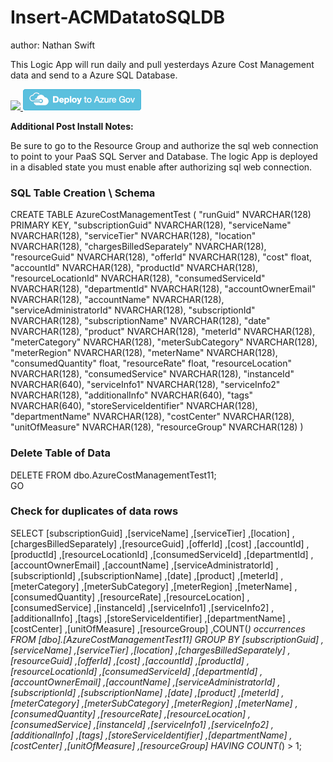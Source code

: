 # Insert-ACMDatatoSQLDB
author: Nathan Swift

This Logic App will run daily and pull yesterdays Azure Cost Management data and send to a Azure SQL Database.

<a href="https://azuredeploy.net/?repository=https://github.com/swiftsolves-msft/LogicApps/blob/master/Insert-ACMDatatoSQLDB" target="_blank">
    <img src="http://azuredeploy.net/deploybutton.png"/>
</a>
<a href="https://portal.azure.us/#create/Microsoft.Template/uri/https%3A%2F%2Fraw.githubusercontent.com%2Fswiftsolves-msft%2FLogicApps%2Fmaster%2FInsert-ACMDatatoSQLDB%2Fazuredeploy.json" target="_blank">
<img src="https://raw.githubusercontent.com/Azure/azure-quickstart-templates/master/1-CONTRIBUTION-GUIDE/images/deploytoazuregov.png"/>
</a>

**Additional Post Install Notes:**

Be sure to go to the Resource Group and authorize the sql web connection to point to your PaaS SQL Server and Database. The logic App is deployed in a disabled state you must enable after authorizing sql web connection.

### SQL Table Creation \ Schema

CREATE TABLE AzureCostManagementTest
(
    "runGuid" NVARCHAR(128) PRIMARY KEY,
       "subscriptionGuid" NVARCHAR(128),
    "serviceName" NVARCHAR(128),
       "serviceTier" NVARCHAR(128),
    "location" NVARCHAR(128),
       "chargesBilledSeparately" NVARCHAR(128),
    "resourceGuid" NVARCHAR(128),
       "offerId" NVARCHAR(128),
    "cost" float,
       "accountId" NVARCHAR(128),
    "productId" NVARCHAR(128),
       "resourceLocationId" NVARCHAR(128),
    "consumedServiceId" NVARCHAR(128),
       "departmentId" NVARCHAR(128),
    "accountOwnerEmail" NVARCHAR(128),
       "accountName" NVARCHAR(128),
    "serviceAdministratorId" NVARCHAR(128),
       "subscriptionId" NVARCHAR(128),
    "subscriptionName" NVARCHAR(128),
       "date" NVARCHAR(128),
    "product" NVARCHAR(128),
       "meterId" NVARCHAR(128),
    "meterCategory" NVARCHAR(128),
       "meterSubCategory" NVARCHAR(128),
    "meterRegion" NVARCHAR(128),
       "meterName" NVARCHAR(128),
       "consumedQuantity" float,
    "resourceRate" float,
       "resourceLocation" NVARCHAR(128),
    "consumedService" NVARCHAR(128),
       "instanceId" NVARCHAR(640),
    "serviceInfo1" NVARCHAR(128),
    "serviceInfo2" NVARCHAR(128),
       "additionalInfo" NVARCHAR(640),
    "tags" NVARCHAR(640),
       "storeServiceIdentifier" NVARCHAR(128),
    "departmentName" NVARCHAR(128),
       "costCenter" NVARCHAR(128),
    "unitOfMeasure" NVARCHAR(128),
       "resourceGroup" NVARCHAR(128)
)

### Delete Table of Data

DELETE FROM dbo.AzureCostManagementTest11;  
GO  

### Check for duplicates of data rows

SELECT [subscriptionGuid]
      ,[serviceName]
      ,[serviceTier]
      ,[location]
      ,[chargesBilledSeparately]
      ,[resourceGuid]
      ,[offerId]
      ,[cost]
      ,[accountId]
      ,[productId]
      ,[resourceLocationId]
      ,[consumedServiceId]
      ,[departmentId]
      ,[accountOwnerEmail]
      ,[accountName]
      ,[serviceAdministratorId]
      ,[subscriptionId]
      ,[subscriptionName]
      ,[date]
      ,[product]
      ,[meterId]
      ,[meterCategory]
      ,[meterSubCategory]
      ,[meterRegion]
      ,[meterName]
      ,[consumedQuantity]
      ,[resourceRate]
      ,[resourceLocation]
      ,[consumedService]
      ,[instanceId]
      ,[serviceInfo1]
      ,[serviceInfo2]
      ,[additionalInfo]
      ,[tags]
      ,[storeServiceIdentifier]
      ,[departmentName]
      ,[costCenter]
      ,[unitOfMeasure]
      ,[resourceGroup]
         ,COUNT(*) occurrences
FROM [dbo].[AzureCostManagementTest11]
GROUP BY
      [subscriptionGuid]
      ,[serviceName]
      ,[serviceTier]
      ,[location]
      ,[chargesBilledSeparately]
      ,[resourceGuid]
      ,[offerId]
      ,[cost]
      ,[accountId]
      ,[productId]
      ,[resourceLocationId]
      ,[consumedServiceId]
      ,[departmentId]
      ,[accountOwnerEmail]
      ,[accountName]
      ,[serviceAdministratorId]
      ,[subscriptionId]
      ,[subscriptionName]
      ,[date]
      ,[product]
      ,[meterId]
      ,[meterCategory]
      ,[meterSubCategory]
      ,[meterRegion]
      ,[meterName]
      ,[consumedQuantity]
      ,[resourceRate]
      ,[resourceLocation]
      ,[consumedService]
      ,[instanceId]
      ,[serviceInfo1]
      ,[serviceInfo2]
      ,[additionalInfo]
      ,[tags]
      ,[storeServiceIdentifier]
      ,[departmentName]
      ,[costCenter]
      ,[unitOfMeasure]
      ,[resourceGroup]
HAVING 
    COUNT(*) > 1;
